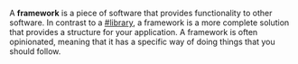 A **framework** is a piece of software that provides functionality to other software. In contrast to a [#library](/tag/library), a framework is a more complete solution that provides a structure for your application. A framework is often opinionated, meaning that it has a specific way of doing things that you should follow.

